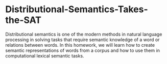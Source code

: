 # Distributional-Semantics-Takes-the-SAT
Distributional semantics is one of the modern methods in natural language processing in solving tasks that require semantic knowledge of a word or relations between words. In this homework, we will learn how to create semantic representations of words from a corpus and how to use them in computational lexical semantic tasks.
